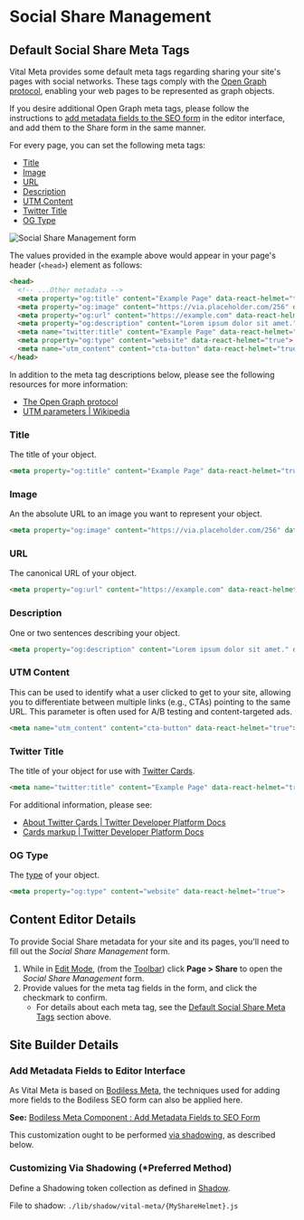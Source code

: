 # Social Share Management

## Default Social Share Meta Tags

Vital Meta provides some default meta tags regarding sharing your site's pages with social networks.
These tags comply with the [Open Graph protocol](https://ogp.me/ ':target=_blank'), enabling your
web pages to be represented as graph objects.

If you desire additional Open Graph meta tags, please follow the instructions to [add metadata
fields to the SEO form](/Components/Meta#add-metadata-fields-to-seo-form) in the editor interface,
and add them to the Share form in the same manner.

For every page, you can set the following meta tags:

- [Title](#title)
- [Image](#image)
- [URL](#url)
- [Description](#description)
- [UTM Content](#utm-content)
- [Twitter Title](#twitter-title)
- [OG Type](#og-type)

![Social Share Management form](/assets/SocialShareManagementForm.jpg ':size=50%')

The values provided in the example above would appear in your page's header (`<head>`) element as
follows:

```html
<head>
  <!-- ...Other metadata -->
  <meta property="og:title" content="Example Page" data-react-helmet="true">
  <meta property="og:image" content="https://via.placeholder.com/256" data-react-helmet="true">
  <meta property="og:url" content="https://example.com" data-react-helmet="true">
  <meta property="og:description" content="Lorem ipsum dolor sit amet." data-react-helmet="true">
  <meta name="twitter:title" content="Example Page" data-react-helmet="true">
  <meta property="og:type" content="website" data-react-helmet="true">
  <meta name="utm_content" content="cta-button" data-react-helmet="true">
</head>
```

In addition to the meta tag descriptions below, please see the following resources for more
information:

- [The Open Graph protocol](https://ogp.me/)
- [UTM parameters | Wikipedia](https://en.wikipedia.org/wiki/UTM_parameters)

### Title

The title of your object.

```html
<meta property="og:title" content="Example Page" data-react-helmet="true">
```

### Image

An the absolute URL to an image you want to represent your object.

```html
<meta property="og:image" content="https://via.placeholder.com/256" data-react-helmet="true">
```

### URL

The canonical URL of your object.

```html
<meta property="og:url" content="https://example.com" data-react-helmet="true">
```

### Description

One or two sentences describing your object.

```html
<meta property="og:description" content="Lorem ipsum dolor sit amet." data-react-helmet="true">
```

### UTM Content

This can be used to identify what a user clicked to get to your site, allowing you to differentiate
between multiple links (e.g., CTAs) pointing to the same URL. This parameter is often used for A/B
testing and content-targeted ads.

```html
<meta name="utm_content" content="cta-button" data-react-helmet="true">
```

### Twitter Title

The title of your object for use with [Twitter
Cards](https://developer.twitter.com/en/docs/twitter-for-websites/cards/overview/abouts-cards
':target=_blank').

```html
<meta name="twitter:title" content="Example Page" data-react-helmet="true">
```

For additional information, please see:

- [About Twitter Cards | Twitter Developer Platform Docs](https://developer.twitter.com/en/docs/twitter-for-websites/cards/overview/abouts-cards ':target=_blank')
- [Cards markup | Twitter Developer Platform Docs](https://developer.twitter.com/en/docs/twitter-for-websites/cards/overview/markup ':target=_blank')

### OG Type

The [type](https://ogp.me/#types ':target=_blank') of your object.

```html
<meta property="og:type" content="website" data-react-helmet="true">
```

## Content Editor Details

To provide Social Share metadata for your site and its pages, you'll need to fill out the _Social
Share Management_ form.

01. While in [Edit Mode](/ContentEditorUserGuide/#edit-mode), (from the
    [Toolbar](/ContentEditorUserGuide/#toolbar)) click **Page > Share** to open the _Social Share
    Management_ form.
01. Provide values for the meta tag fields in the form, and click the checkmark to confirm.
    - For details about each meta tag, see the [Default Social Share Meta
      Tags](#default-social-share-meta-tags) section above.

## Site Builder Details

### Add Metadata Fields to Editor Interface

As Vital Meta is based on [Bodiless Meta](/Components/Meta), the techniques used for adding more
fields to the Bodiless SEO form can also be applied here.

**See:** [Bodiless Meta Component : Add Metadata Fields to SEO Form](/Components/Meta#add-metadata-fields-to-seo-form)

This customization ought to be performed [via
shadowing](#customizing-via-shadowing-preferred-method), as described below.

### Customizing Via Shadowing (*Preferred Method)

Define a Shadowing token collection as defined in [Shadow](../VitalElements/Shadow).

File to shadow: `./lib/shadow/vital-meta/{MyShareHelmet}.js`
